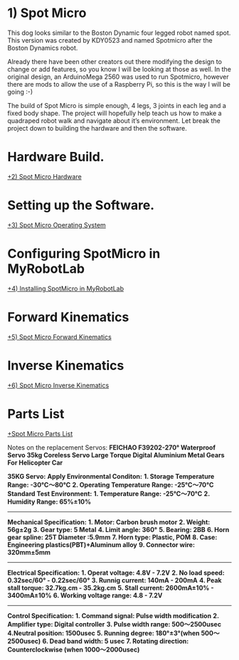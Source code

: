 # 1) Spot Micro
This dog looks similar to the Boston Dynamic four legged robot named spot.
This version was created by KDY0523 and named Spotmicro after the Boston Dynamics robot.

Already there have been other creators out there modifying the design to change or add features, so you know I will be looking at those as well.
In the original design, an ArduinoMega 2560 was used to run Spotmicro, however there are mods to allow the use of a Raspberry Pi, so this is the way I will be going :-)

The build of Spot Micro is simple enough, 4 legs, 3 joints in each leg and a fixed body shape.
The project will hopefully help teach us how to make a quadraped robot walk and navigate about it’s environment.
Let break the project down to building the hardware and then the software.

# Hardware Build.

[+2) Spot Micro Hardware](https://paper.dropbox.com/doc/2-Spot-Micro-Hardware-YH1E5pMoVnWuYVb6WUYs8) 

# Setting up the Software.

[+3) Spot Micro Operating System](https://paper.dropbox.com/doc/3-Spot-Micro-Operating-System-wo5qphT4FuxKneEo0D9aP) 

# Configuring SpotMicro in MyRobotLab

[+4) Installing SpotMicro in MyRobotLab](https://paper.dropbox.com/doc/4-Installing-SpotMicro-in-MyRobotLab-FcouGyr1KuUCZ4hhEKu5a) 

# Forward Kinematics

[+5) Spot Micro Forward Kinematics](https://paper.dropbox.com/doc/5-Spot-Micro-Forward-Kinematics-sEYtSbND8sZjyQOpZshXw) 

# Inverse Kinematics

[+6) Spot Micro Inverse Kinematics](https://paper.dropbox.com/doc/6-Spot-Micro-Inverse-Kinematics-GBkCUDseueNOiAHYhHhYI) 

# Parts List

[+Spot Micro Parts List](https://paper.dropbox.com/doc/Spot-Micro-Parts-List-8iKIhgLzh2JUpE0N4xMyC) 

Notes on the replacement Servos:
**FEICHAO F39202-270° Waterproof Servo 35kg Coreless Servo Large Torque Digital Aluminium Metal Gears For Helicopter Car**

**35KG Servo:**
**Apply Environmental Conditon:**
**1. Storage Temperature Range: -30°C～80°C** 
**2. Operating Temperature Range: -25°C～70°C**
**Standard Test Environment:**
**1. Temperature Range: -25°C～70°C** 
**2. Humidity Range: 65%±10%**
 ****
**Mechanical Specification:**
**1. Motor: Carbon brush motor**
**2. Weight: 56g±2g** 
**3. Gear type: 5 Metal**
**4. Limit angle: 360°** 
**5. Bearing: 2BB** 
**6. Horn gear spline: 25T     Diameter :5.9mm** 
**7. Horn type: Plastic, POM** 
**8. Case: Engineering plastics(PBT)+Aluminum alloy**
**9. Connector wire: 320mm±5mm** 
 ****
**Electrical Specification:**
**1. Operat voltage: 4.8V - 7.2V**
**2. No load speed: 0.32sec/60° - 0.22sec/60°**
**3. Runnig current: 140mA - 200mA**
**4. Peak stall torque: 32.7kg.cm - 35.2kg.cm**
**5. Stall current: 2600mA±10% - 3400mA±10%**
**6. Working voltage range: 4.8 - 7.2V**
 ****
**Control Specification:** 
**1. Command signal: Pulse width modification** 
**2. Amplifier type: Digital controller** 
**3. Pulse width range: 500～2500usec** 
**4.Neutral position: 1500usec** 
**5. Running degree: 180°±3°(when 500～2500usec)** 
**6. Dead band width: 5 usec** 
**7. Rotating direction: Counterclockwise (when 1000～2000usec)** 

